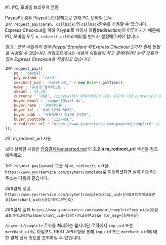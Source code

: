 #1. PC, 모바일 브라우저 연동  


Paypal의 경우 Paypal 보안정책으로 인해 PC, 모바일 모두 `IMP.request_pay(param, callback)`의 `callback`함수를 사용할 수 없습니다.  
Express Checkout을 위해 Paypal로 페이지 이동(redirection)이 이루어지기 때문에 PC, 모바일 모두 `m_redirect_url`파라메터를 반드시 설정해주셔야 합니다.  

*참고 : 한국 사업자의 경우 Paypal Standard 와 Express Checkout 2가지 결제 방법을 사용할 수 있습니다. 아임포트에서는 사용자 이탈률이 적고 결제데이터 누락 오류가 없는 Express Checkout을 적용하고 있습니다.*


```javascript
IMP.request_pay({
    pg : 'paypal',
    pay_method : 'card',
    merchant_uid : 'merchant_' + new Date().getTime(),
    name : '주문명:결제테스트',
    amount : 14.20,
    currency : 'USD', //paypal에서 KRW지원하지 않음. USD외 다른 currency가 필요하신 경우 고객센터로 연락주세요
    buyer_email : 'iamport@siot.do',
    buyer_name : '구매자이름',
    buyer_tel : '010-1234-5678',
    buyer_addr : '서울특별시 강남구 삼성동',
    buyer_postcode : '123-456',
    m_redirect_url : 'https://www.yourservice.com/payment/complete' //결제완료 후 이동될 페이지 주소를 지정해주세요. query string이 추가되어 전달됩니다.
});
```

#2. m\_redirect\_url 사용

보다 상세한 내용은 [인증결제/getstarted.md](../getstarted.md) 의 **2.2.b m\_redirect\_url** 섹션을 참조해주세요.  

`IMP.request_pay(param)` 호출 시 `m\_redirect\_url`을 `https://www.yourservice.com/payment/complete`로 지정하셨다면 실제 이동되는 주소는 다음과 같습니다. 

###결제 성공  
`https://www.yourservice.com/payment/complete?imp_uid={아임포트거래고유번호}&merchant_uid={상점거래고유번호}`  

###결제 실패 
`https://www.yourservice.com/payment/complete?imp_uid={아임포트거래고유번호}&merchant_uid={상점거래고유번호}&error_msg={실패사유}`  

`/payment/complete` 주소를 처리하는 웹서버단 로직에서 `imp_uid` 또는 `merchant_uid`로  아임포트 REST API요청을 통해 `imp_uid` 또는 `merchant_uid`에 대한 결제 상세 정보를 조회하실 수 있습니다.  
